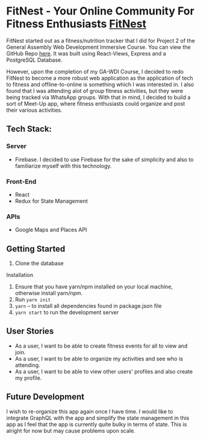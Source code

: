 # FitNest - Your Online Community For Fitness Enthusiasts [FitNest](https://fitnest.tech)
FitNest started out as a fitness/nutrition tracker that I did for Project 2 of the General Assembly Web Development Immersive Course. You can view the GitHub Repo [here](https://github.com/mervyns/project-2-fitnest). It was built using React-Views, Express and a PostgreSQL Database. 

However, upon the completion of my GA-WDI Course, I decided to redo FitNest to become a more robust web application as the application of tech to fitness and offline-to-online is something which I was interested in. I also found that I was attending alot of group fitness activities, but they were being tracked via WhatsApp groups. With that in mind, I decided to build a sort of Meet-Up app, where fitness enthusiasts could organize and post their various activities.

## Tech Stack:
### Server
- Firebase. I decided to use Firebase for the sake of simplicity and also to familiarize myself with this technology.

### Front-End
- React 
- Redux for State Management

### APIs
- Google Maps and Places API

## Getting Started
1. Clone the database

Installation
1.	Ensure that you have yarn/npm installed on your local machine, otherwise install yarn/npm.
2.	Run `yarn init`
3.  `yarn` – to install all dependencies found in package.json file
4.  `yarn start` to run the development server

## User Stories
- As a user, I want to be able to create fitness events for all to view and join.
- As a user, I want to be able to organize my activities and see who is attending.
- As a user, I want to be able to view other users' profiles and also create my profile.

## Future Development
I wish to re-organize this app again once I have time. I would like to integrate GraphQL with the app and simplify the state management in this app as I feel that the app is currently quite bulky in terms of state. This is alright for now but may cause problems upon scale.